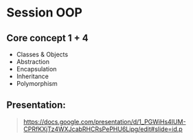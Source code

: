 # Session OOP
## Core concept 1 + 4
- Classes & Objects
- Abstraction
- Encapsulation
- Inheritance
- Polymorphism

## Presentation:
> https://docs.google.com/presentation/d/1_PGWiHs4IUM-CPRfKXjTz4WXJcabRHCRsPePHU6Lipg/edit#slide=id.p